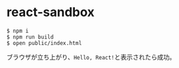 # react-sandbox

```
$ npm i
$ npm run build
$ open public/index.html
```

ブラウザが立ち上がり、`Hello, React!`と表示されたら成功。
